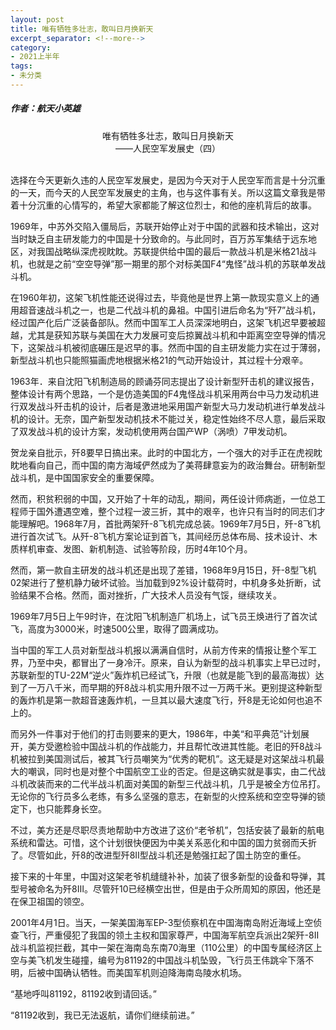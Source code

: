 ```yaml
---
layout: post
title: 唯有牺牲多壮志，敢叫日月换新天
excerpt_separator: <!--more-->
category: 
- 2021上半年
tags:
- 未分类
---
```


##### 作者：航天小英雄

<center>唯有牺牲多壮志，敢叫日月换新天<br>
——人民空军发展史（四）</center>

<br>选择在今天更新久违的人民空军发展史，是因为今天对于人民空军而言是十分沉重的一天，而今天的人民空军发展史的主角，也与这件事有关。所以这篇文章我是带着十分沉重的心情写的，希望大家都能了解这位烈士，和他的座机背后的故事。

1969年，中苏外交陷入僵局后，苏联开始停止对于中国的武器和技术输出，这对当时缺乏自主研发能力的中国是十分致命的。与此同时，百万苏军集结于远东地区，对我国战略纵深虎视眈眈。苏联提供给中国的最后一款战斗机是米格21战斗机，也就是之前“空空导弹”那一期里的那个对标美国F4“鬼怪”战斗机的苏联单发战斗机。

在1960年初，这架飞机性能还说得过去，毕竟他是世界上第一款现实意义上的通用超音速战斗机之一，也是二代战斗机的鼻祖。中国引进后命名为“歼7”战斗机，经过国产化后广泛装备部队。然而中国军工人员深深地明白，这架飞机迟早要被超越，尤其是获知苏联与美国在大力发展可变后掠翼战斗机和中距离空空导弹的情况下，这架战斗机被彻底碾压是迟早的事。然而中国的自主研发能力实在过于薄弱，新型战斗机也只能照猫画虎地根据米格21的气动开始设计，其过程十分艰辛。

1963年．来自沈阳飞机制造局的顾诵芬同志提出了设计新型歼击机的建议报告，整体设计有两个思路，一个是仿造美国的F4鬼怪战斗机采用两台中马力发动机进行双发战斗歼击机的设计，后者是激进地采用国产新型大马力发动机进行单发战斗机的设计。无奈，国产新型发动机技术不能过关，稳定性始终不尽人意，最后采取了双发战斗机的设计方案，发动机使用两台国产WP（涡喷）7甲发动机。

贺龙亲自批示，歼8要早日搞出来。此时的中国北方，一个强大的对手正在虎视眈眈地看向自己，而中国的南方海域俨然成为了美蒋肆意妄为的政治舞台。研制新型战斗机，是中国国家安全的重要保障。

然而，积贫积弱的中国，又开始了十年的动乱，期间，两任设计师病逝，一位总工程师于国外遭遇空难，整个过程一波三折，其中的艰辛，也许只有当时的同志们才能理解吧。1968年7月，首批两架歼-8飞机完成总装。1969年7月5日，歼-8飞机进行首次试飞。从歼-8飞机方案论证到首飞，其间经历总体布局、技术设计、木质样机审查、发图、新机制造、试验等阶段，历时4年10个月。

然而，第一款自主研发的战斗机还是出现了差错，1968年9月15日，歼-8型飞机02架进行了整机静力破坏试验。当加载到92%设计载荷时，中机身多处折断，试验结果不合格。然而，面对挫折，广大技术人员没有气馁，继续攻关。

1969年7月5日上午9时许，在沈阳飞机制造厂机场上，试飞员王焕进行了首次试飞，高度为3000米，时速500公里，取得了圆满成功。

当中国的军工人员对新型战斗机报以满满自信时，从前方传来的情报让整个军工界，乃至中央，都冒出了一身冷汗。原来，自认为新型的战斗机事实上早已过时，苏联新型的TU-22M“逆火”轰炸机已经试飞，升限（也就是能飞到的最高海拔）达到了一万八千米，而早期的歼8战斗机实用升限不过一万两千米。更别提这种新型的轰炸机是第一款超音速轰炸机，一旦其以最大速度飞行，歼8是无论如何也追不上的。

而另外一件事对于他们的打击则要来的更大，1986年，中美“和平典范”计划展开，美方受邀检验中国战斗机的作战能力，并且帮忙改进其性能。老旧的歼8战斗机被拉到美国测试后，被其飞行员嘲笑为“优秀的靶机”。这无疑是对这架战斗机最大的嘲讽，同时也是对整个中国航空工业的否定。但是这确实就是事实，由二代战斗机改装而来的二代半战斗机面对美国的新型三代战斗机，几乎是被全方位吊打。无论你的飞行员多么老练，有多么坚强的意志，在新型的火控系统和空空导弹的锁定下，也只能葬身长空。

不过，美方还是尽职尽责地帮助中方改进了这价“老爷机”，包括安装了最新的航电系统和雷达。可惜，这个计划很快便因为中美关系恶化和中国的国力贫弱而夭折了。尽管如此，歼8的改进型歼8Ⅱ型战斗机还是勉强扛起了国土防空的重任。

接下来的十年里，中国对这架老爷机缝缝补补，加装了很多新型的设备和导弹，其型号被命名为歼8Ⅲ。尽管歼10已经横空出世，但是由于众所周知的原因，他还是在保卫祖国的领空。

2001年4月1日。当天，一架美国海军EP-3型侦察机在中国海南岛附近海域上空侦查飞行，严重侵犯了我国的领土主权和国家尊严，中国海军航空兵派出2架歼-8II战斗机监视拦截，其中一架在海南岛东南70海里（110公里）的中国专属经济区上空与美飞机发生碰撞，编号为81192的中国战斗机坠毁，飞行员王伟跳伞下落不明，后被中国确认牺牲。而美国军机则迫降海南岛陵水机场。

“基地呼叫81192，81192收到请回话。”

“81192收到，我已无法返航，请你们继续前进。”